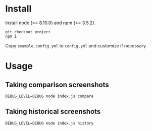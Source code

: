 
# Install

Install node (>= 8.10.0) and npm (>= 3.5.2).

```
git checkout project
npm i
```

Copy `example.config.yml` to `config.yml` and customize if necessary.

# Usage

## Taking comparison screenshots

```
DEBUG_LEVEL=DEBUG node index.js compare
```

## Taking historical screenshots

```
DEBUG_LEVEL=DEBUG node index.js history
```
